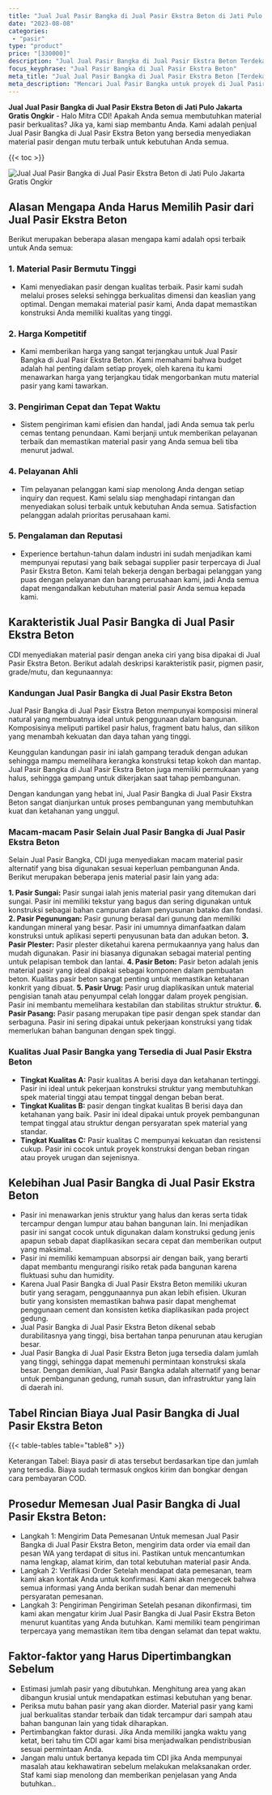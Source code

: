 ```yaml
---
title: "Jual Jual Pasir Bangka di Jual Pasir Ekstra Beton di Jati Pulo Jakarta Gratis Ongkir"
date: "2023-08-08"
categories:
 - "pasir"
type: "product"
price: "[330000]"
description: "Jual Jual Pasir Bangka di Jual Pasir Ekstra Beton Terdekat. Jual Pasir Bangka ini sering digunakan dalam proyek konstruksi sebagai material adukan yang terpilih dan bersih. Silakan hubungi kami untuk informasi lebih lanjut."
focus_keyphrase: "Jual Pasir Bangka di Jual Pasir Ekstra Beton"
meta_title: "Jual Jual Pasir Bangka di Jual Pasir Ekstra Beton [Terdekat] - CDI"
meta_description: "Mencari Jual Pasir Bangka untuk proyek di Jual Pasir Ekstra Beton? Kami menawarkan Jual Pasir Bangka berkualitas untuk material adukan. Dapatkan penawaran terbaik sekarang."
---
```


**Jual Jual Pasir Bangka di Jual Pasir Ekstra Beton di Jati Pulo Jakarta Gratis Ongkir** - Halo Mitra CDI! Apakah Anda semua membutuhkan material pasir berkualitas? Jika ya, kami siap membantu Anda. Kami adalah penjual Jual Pasir Bangka di Jual Pasir Ekstra Beton yang bersedia menyediakan material pasir dengan mutu terbaik untuk kebutuhan Anda semua.

{{< toc >}}

![Jual Jual Pasir Bangka di Jual Pasir Ekstra Beton di Jati Pulo Jakarta Gratis Ongkir](/images/pasir/pasir-bangunan-42.jpg)

## Alasan Mengapa Anda Harus Memilih Pasir dari Jual Pasir Ekstra Beton

Berikut merupakan beberapa alasan mengapa kami adalah opsi terbaik untuk Anda semua:

### 1. Material Pasir Bermutu Tinggi

*   Kami menyediakan pasir dengan kualitas terbaik. Pasir kami sudah melalui proses seleksi sehingga berkualitas dimensi dan keaslian yang optimal. Dengan memakai material pasir kami, Anda dapat memastikan konstruksi Anda memiliki kualitas yang tinggi.

### 2. Harga Kompetitif

*   Kami memberikan harga yang sangat terjangkau untuk Jual Pasir Bangka di Jual Pasir Ekstra Beton. Kami memahami bahwa budget adalah hal penting dalam setiap proyek, oleh karena itu kami menawarkan harga yang terjangkau tidak mengorbankan mutu material pasir yang kami tawarkan.

### 3. Pengiriman Cepat dan Tepat Waktu

*   Sistem pengiriman kami efisien dan handal, jadi Anda semua tak perlu cemas tentang penundaan. Kami berjanji untuk memberikan pelayanan terbaik dan memastikan material pasir yang Anda semua beli tiba menurut jadwal.

### 4. Pelayanan Ahli

*   Tim pelayanan pelanggan kami siap menolong Anda dengan setiap inquiry dan request. Kami selalu siap menghadapi rintangan dan menyediakan solusi terbaik untuk kebutuhan Anda semua. Satisfaction pelanggan adalah prioritas perusahaan kami.

### 5. Pengalaman dan Reputasi

*   Experience bertahun-tahun dalam industri ini sudah menjadikan kami mempunyai reputasi yang baik sebagai supplier pasir terpercaya di Jual Pasir Ekstra Beton. Kami telah bekerja dengan berbagai pelanggan yang puas dengan pelayanan dan barang perusahaan kami, jadi Anda semua dapat mengandalkan kebutuhan material pasir Anda semua kepada kami.

## Karakteristik Jual Pasir Bangka di Jual Pasir Ekstra Beton

CDI menyediakan material pasir dengan aneka ciri yang bisa dipakai di Jual Pasir Ekstra Beton. Berikut adalah deskripsi karakteristik pasir, pigmen pasir, grade/mutu, dan kegunaannya:

### Kandungan Jual Pasir Bangka di Jual Pasir Ekstra Beton

Jual Pasir Bangka di Jual Pasir Ekstra Beton mempunyai komposisi mineral natural yang membuatnya ideal untuk penggunaan dalam bangunan. Komposisinya meliputi partikel pasir halus, fragment batu halus, dan silikon yang menambah kekuatan dan daya tahan yang tinggi.

Keunggulan kandungan pasir ini ialah gampang teraduk dengan adukan sehingga mampu memelihara kerangka konstruksi tetap kokoh dan mantap. Jual Pasir Bangka di Jual Pasir Ekstra Beton juga memiliki permukaan yang halus, sehingga gampang untuk dikerjakan saat tahap pembangunan.

Dengan kandungan yang hebat ini, Jual Pasir Bangka di Jual Pasir Ekstra Beton sangat dianjurkan untuk proses pembangunan yang membutuhkan kuat dan ketahanan yang unggul.

### Macam-macam Pasir Selain Jual Pasir Bangka di Jual Pasir Ekstra Beton

Selain Jual Pasir Bangka, CDI juga menyediakan macam material pasir alternatif yang bisa digunakan sesuai keperluan pembangunan Anda. Berikut merupakan beberapa jenis material pasir lain yang ada:

**1\. Pasir Sungai:** Pasir sungai ialah jenis material pasir yang ditemukan dari sungai. Pasir ini memiliki tekstur yang bagus dan sering digunakan untuk konstruksi sebagai bahan campuran dalam penyusunan batako dan fondasi.
**2\. Pasir Pegunungan:** Pasir gunung berasal dari gunung dan memiliki kandungan mineral yang besar. Pasir ini umumnya dimanfaatkan dalam konstruksi untuk aplikasi seperti penyusunan bata dan adukan beton.
**3\. Pasir Plester:** Pasir plester diketahui karena permukaannya yang halus dan mudah digunakan. Pasir ini biasanya digunakan sebagai material penting untuk pelapisan tembok dan lantai.
**4\. Pasir Beton:** Pasir beton adalah jenis material pasir yang ideal dipakai sebagai komponen dalam pembuatan beton. Kualitas pasir beton sangat penting untuk memastikan ketahanan konkrit yang dibuat.
**5\. Pasir Urug:** Pasir urug diaplikasikan untuk material pengisian tanah atau penyumpal celah longgar dalam proyek pengisian. Pasir ini membantu memelihara kestabilan dan stabilitas struktur struktur.
**6\. Pasir Pasang:** Pasir pasang merupakan tipe pasir dengan spek standar dan serbaguna. Pasir ini sering dipakai untuk pekerjaan konstruksi yang tidak memerlukan bahan bangunan dengan spek tinggi.

### Kualitas Jual Pasir Bangka yang Tersedia di Jual Pasir Ekstra Beton

*   **Tingkat Kualitas A:** Pasir kualitas A berisi daya dan ketahanan tertinggi. Pasir ini ideal untuk pekerjaan konstruksi struktur yang membutuhkan spek material tinggi atau tempat tinggal dengan beban berat.
*   **Tingkat Kualitas B:** pasir dengan tingkat kualitas B berisi daya dan ketahanan yang baik. Pasir ini ideal dipakai untuk proyek pembangunan tempat tinggal atau struktur dengan persyaratan spek material yang standar.
*   **Tingkat Kualitas C:** Pasir kualitas C mempunyai kekuatan dan resistensi cukup. Pasir ini cocok untuk proyek konstruksi dengan beban ringan atau proyek urugan dan sejenisnya.

## Kelebihan Jual Pasir Bangka di Jual Pasir Ekstra Beton

*   Pasir ini menawarkan jenis struktur yang halus dan keras serta tidak tercampur dengan lumpur atau bahan bangunan lain. Ini menjadikan pasir ini sangat cocok untuk digunakan dalam konstruksi gedung jenis apapun sebab dapat diaplikasikan secara cepat dan memberikan output yang maksimal.
*   Pasir ini memiliki kemampuan absorpsi air dengan baik, yang berarti dapat membantu mengurangi risiko retak pada bangunan karena fluktuasi suhu dan humidity.
*   Karena Jual Pasir Bangka di Jual Pasir Ekstra Beton memiliki ukuran butir yang seragam, penggunaannya pun akan lebih efisien. Ukuran butir yang konsisten memastikan bahwa pasir dapat menghemat penggunaan cement dan konsisten ketika diaplikasikan pada project gedung.
*   Jual Pasir Bangka di Jual Pasir Ekstra Beton dikenal sebab durabilitasnya yang tinggi, bisa bertahan tanpa penurunan atau kerugian besar.
*   Jual Pasir Bangka di Jual Pasir Ekstra Beton juga tersedia dalam jumlah yang tinggi, sehingga dapat memenuhi permintaan konstruksi skala besar. Dengan demikian, Jual Pasir Bangka adalah alternatif yang benar untuk pembangunan gedung, rumah susun, dan infrastruktur yang lain di daerah ini.

## Tabel Rincian Biaya Jual Pasir Bangka di Jual Pasir Ekstra Beton

{{< table-tables table="table8" >}}

Keterangan Tabel: Biaya pasir di atas tersebut berdasarkan tipe dan jumlah yang tersedia. Biaya sudah termasuk ongkos kirim dan bongkar dengan cara pembayaran COD.

## Prosedur Memesan Jual Pasir Bangka di Jual Pasir Ekstra Beton:

*   Langkah 1: Mengirim Data Pemesanan
Untuk memesan Jual Pasir Bangka di Jual Pasir Ekstra Beton, mengirim data order via email dan pesan WA yang terdapat di situs ini. Pastikan untuk mencantumkan nama lengkap, alamat kirim, dan total kebutuhan material pasir Anda.
*   Langkah 2: Verifikasi Order
Setelah mendapat data pemesanan, team kami akan kontak Anda untuk konfirmasi. Kami akan mengecek bahwa semua informasi yang Anda berikan sudah benar dan memenuhi persyaratan pemesanan.
*   Langkah 3: Pengiriman Pengiriman
Setelah pesanan dikonfirmasi, tim kami akan mengatur kirim Jual Pasir Bangka di Jual Pasir Ekstra Beton menurut kuantitas yang Anda butuhkan. Kami memiliki team pengiriman terpercaya yang memastikan item tiba dengan selamat dan tepat waktu.

## Faktor-faktor yang Harus Dipertimbangkan Sebelum

*   Estimasi jumlah pasir yang dibutuhkan. Menghitung area yang akan dibangun krusial untuk mendapatkan estimasi kebutuhan yang benar.
*   Periksa mutu bahan pasir yang akan diorder. Material pasir yang kami jual berkualitas standar terbaik dan tidak tercampur dari sampah atau bahan bangunan lain yang tidak diharapkan.
*   Pertimbangkan faktor durasi. Jika Anda memiliki jangka waktu yang ketat, beri tahu tim CDI agar kami bisa menjadwalkan pendistribusian sesuai permintaan Anda.
*   Jangan malu untuk bertanya kepada tim CDI jika Anda mempunyai masalah atau kekhawatiran sebelum melakukan melaksanakan order. Staf kami siap menolong dan memberikan penjelasan yang Anda butuhkan..